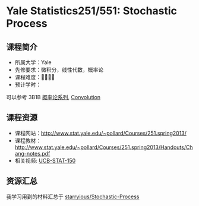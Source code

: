 # Yale Statistics251/551: Stochastic Process

## 课程简介

- 所属大学：Yale
- 先修要求：微积分，线性代数，概率论
- 课程难度：🌟🌟🌟🌟
- 预计学时：

可以参考 3B1B [概率论系列](https://www.3blue1brown.com/topics/probability), [Convolution](https://www.youtube.com/watch?v=KuXjwB4LzSA)

## 课程资源

- 课程网站：<http://www.stat.yale.edu/~pollard/Courses/251.spring2013/>
- 课程教材：<http://www.stat.yale.edu/~pollard/Courses/251.spring2013/Handouts/Chang-notes.pdf>
- 相关视频: [UCB-STAT-150](https://www.bilibili.com/video/BV1qB4y1A7t3/)

## 资源汇总

我学习用到的材料汇总于 [starryious/Stochastic-Process](https://github.com/starryious/Stochastic-Process)